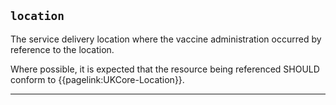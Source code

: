 ## `location`

The service delivery location where the vaccine administration occurred by reference to the location. 

Where possible, it is expected that the resource being referenced SHOULD conform to {{pagelink:UKCore-Location}}.

---